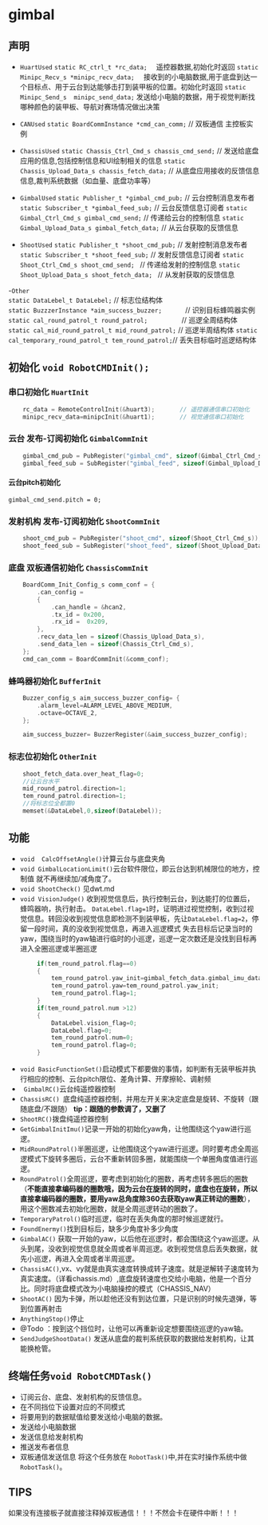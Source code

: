 # gimbal
## 声明
- `HuartUsed`
`static RC_ctrl_t *rc_data;  `                    遥控器数据,初始化时返回
`static Minipc_Recv_s *minipc_recv_data;  `       接收到的小电脑数据,用于底盘到达一个目标点、用于云台到达能够击打到装甲板的位置。初始化时返回
`static Minipc_Send_s  minipc_send_data;`         发送给小电脑的数据，用于视觉判断找哪种颜色的装甲板、导航对赛场情况做出决策

- `CANUsed`
`static BoardCommInstance *cmd_can_comm;`           // 双板通信 主控板实例

- `ChassisUsed`
`static Chassis_Ctrl_Cmd_s chassis_cmd_send;`      // 发送给底盘应用的信息,包括控制信息和UI绘制相关的信息
`static Chassis_Upload_Data_s chassis_fetch_data;` // 从底盘应用接收的反馈信息信息,裁判系统数据（如血量、底盘功率等）

- `GimbalUsed`
`static Publisher_t *gimbal_cmd_pub;`              // 云台控制消息发布者
`static Subscriber_t *gimbal_feed_sub;`            // 云台反馈信息订阅者
`static Gimbal_Ctrl_Cmd_s gimbal_cmd_send;`        // 传递给云台的控制信息
`static Gimbal_Upload_Data_s gimbal_fetch_data;`   // 从云台获取的反馈信息

- `ShootUsed` 
`static Publisher_t *shoot_cmd_pub;`                 // 发射控制消息发布者
`static Subscriber_t *shoot_feed_sub;`               // 发射反馈信息订阅者
`static Shoot_Ctrl_Cmd_s shoot_cmd_send; `           // 传递给发射的控制信息
`static Shoot_Upload_Data_s shoot_fetch_data; `      // 从发射获取的反馈信息

-`Other`  
`static DataLebel_t DataLebel;`                        // 标志位结构体   
`static BuzzzerInstance *aim_success_buzzer;      `    // 识别目标蜂鸣器实例
`static cal_round_patrol_t round_patrol;         `     // 巡逻全周结构体
`static cal_mid_round_patrol_t mid_round_patrol;`      // 巡逻半周结构体
`static cal_temporary_round_patrol_t tem_round_patrol;`// 丢失目标临时巡逻结构体

## 初始化 `void RobotCMDInit();`
### 串口初始化 `HuartInit`
```c
    rc_data = RemoteControlInit(&huart3);       // 遥控器通信串口初始化
    minipc_recv_data=minipcInit(&huart1);       // 视觉通信串口初始化
```
### 云台 发布-订阅初始化 `GimbalCommInit`
```c
    gimbal_cmd_pub = PubRegister("gimbal_cmd", sizeof(Gimbal_Ctrl_Cmd_s));
    gimbal_feed_sub = SubRegister("gimbal_feed", sizeof(Gimbal_Upload_Data_s));
```
#### 云台pitch初始化
`gimbal_cmd_send.pitch = 0;`

### 发射机构 发布-订阅初始化 `ShootCommInit`
```c
    shoot_cmd_pub = PubRegister("shoot_cmd", sizeof(Shoot_Ctrl_Cmd_s));
    shoot_feed_sub = SubRegister("shoot_feed", sizeof(Shoot_Upload_Data_s));
```
### 底盘 双板通信初始化 `ChassisCommInit`
```c
    BoardComm_Init_Config_s comm_conf = {
        .can_config = 
        {
            .can_handle = &hcan2,
            .tx_id = 0x200,
            .rx_id =  0x209,
        },
        .recv_data_len = sizeof(Chassis_Upload_Data_s),
        .send_data_len = sizeof(Chassis_Ctrl_Cmd_s),
    };
    cmd_can_comm = BoardCommInit(&comm_conf);
```
### 蜂鸣器初始化 `BufferInit`
```c
    Buzzer_config_s aim_success_buzzer_config= {
        .alarm_level=ALARM_LEVEL_ABOVE_MEDIUM,
        .octave=OCTAVE_2,
    };

    aim_success_buzzer= BuzzerRegister(&aim_success_buzzer_config);
```
### 标志位初始化 `OtherInit`
```c
    shoot_fetch_data.over_heat_flag=0;
    //让云台水平
    mid_round_patrol.direction=1;
    tem_round_patrol.direction=1;
    //将标志位全都置0
    memset(&DataLebel,0,sizeof(DataLebel));
```

## 功能
- `void  CalcOffsetAngle()`计算云台与底盘夹角
- `void GimbalLocationLimit()`云台软件限位，即云台达到机械限位的地方，控制值 就不再继续加/减角度了。
- `void ShootCheck()` 见dwt.md
- `void VisionJudge()` 收到视觉信息后，执行控制云台，到达能打的位置后，蜂鸣器响，执行射击。
`DataLebel.flag=1`时，证明进过视觉控制，收到过视觉信息。转回没收到视觉信息即检测不到装甲板，先让`DataLebel.flag=2`，停留一段时间，真的没收到视觉信息，再进入巡逻模式
失去目标后记录当时的yaw，围绕当时的yaw轴进行临时的小巡逻，巡逻一定次数还是没找到目标再进入全圈巡逻或半圈巡逻
```c
        if(tem_round_patrol.flag==0)
        {
            tem_round_patrol.yaw_init=gimbal_fetch_data.gimbal_imu_data.YawTotalAngle;
            tem_round_patrol.yaw=tem_round_patrol.yaw_init;
            tem_round_patrol.flag=1;
        }
        if(tem_round_patrol.num >12)
        {
            DataLebel.vision_flag=0;
            DataLebel.flag=0; 
            tem_round_patrol.num=0;
            tem_round_patrol.flag=0;
        }
```
- `void BasicFunctionSet()`启动模式下都要做的事情，如判断有无装甲板并执行相应的控制、云台pitch限位、差角计算、开摩擦轮、调射频
- ` GimbalRC()`云台纯遥控器控制
- `ChassisRC() `底盘纯遥控器控制，并用左开关来决定底盘是旋转、不旋转（跟随底盘/不跟随）
**tip：跟随的参数调了，又删了**
- `ShootRC()`拨盘纯遥控器控制
- `GetGimbalInitImu()`记录一开始的初始化yaw角，让他围绕这个yaw进行巡逻。
- `MidRoundPatrol()`半圈巡逻，让他围绕这个yaw进行巡逻。同时要考虑全周巡逻模式下旋转多圈后，云台不重新转回多圈，就能围绕一个单圈角度值进行巡逻。
- `RoundPatrol()`全周巡逻，要考虑到初始化的圈数，再考虑转多圈后的圈数（**不能直接拿编码器的圈数哦，因为云台在旋转的同时，底盘也在旋转，所以直接拿编码器的圈数，要用yaw总角度除360去获取yaw真正转动的圈数**），用这个圈数减去初始化圈数，就是全周巡逻转动的圈数了。
- `TemporaryPatrol()`临时巡逻，临时在丢失角度的那时候巡逻就行。
- `FoundEnermy()`找到目标后，缺多少角度补多少角度
- `GimbalAC()` 获取一开始的yaw，以后他在巡逻时，都会围绕这个yaw巡逻。从头到尾，没收到视觉信息就全周或者半周巡逻。收到视觉信息后丢失数据，就先小巡逻，再进入全周或者半周巡逻。
- `ChassisAC()`,vx、vy就是由真实速度转换成转子速度。就是逆解转子速度转为真实速度。（详看chassis.md）,底盘旋转速度也交给小电脑，他是一个百分比。同时将底盘模式改为小电脑操控的模式（CHASSIS_NAV）
- `ShootAC()` 因为卡弹，所以趁他还没有到达位置，只是识别的时候先退弹，等到位置再射击
- `AnythingStop()`停止 
- @Todo ：按到这个挡位时，让他可以再重新设定想要围绕巡逻的yaw轴。
- `SendJudgeShootData()` 发送从底盘的裁判系统获取的数据给发射机构，让其能换枪管。

## 终端任务`void RobotCMDTask()`
- 订阅云台、底盘、发射机构的反馈信息。
- 在不同挡位下设置对应的不同模式
- 将要用到的数据赋值给要发送给小电脑的数据。
- 发送给小电脑数据
- 发送信息给发射机构
- 推送发布者信息
- 双板通信发送信息
将这个任务放在 `RobotTask()`中,并在实时操作系统中做`RobotTask()`。
## TIPS
如果没有连接板子就直接注释掉双板通信！！！不然会卡在硬件中断！！！
